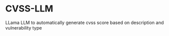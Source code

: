 # CVSS-LLM
LLama LLM to automatically generate cvss score based on description and vulnerability type

